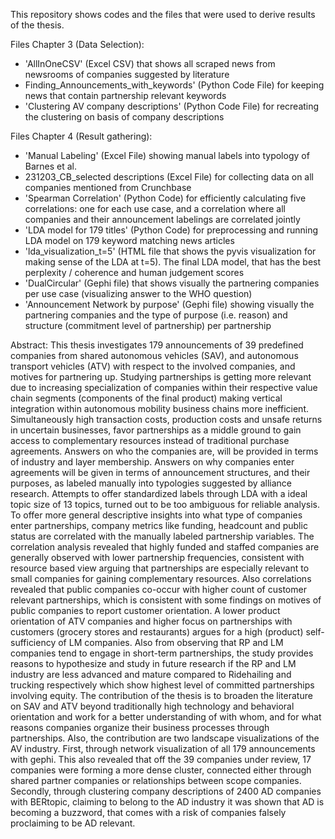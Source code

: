 This repository shows codes and the files that were used to derive results of the thesis. 

Files Chapter 3 (Data Selection):
* 'AllInOneCSV' (Excel CSV) that shows all scraped news from newsrooms of companies suggested by literature
* Finding_Announcements_with_keywords' (Python Code File) for keeping news that contain partnership relevant keywords
* 'Clustering AV company descriptions' (Python Code File) for recreating the clustering on basis of company descriptions


Files Chapter 4 (Result gathering):
* 'Manual Labeling' (Excel File) showing manual labels into typology of Barnes et al.
* 231203_CB_selected descriptions (Excel File) for collecting data on all companies mentioned from Crunchbase
* 'Spearman Correlation' (Python Code) for efficiently calculating five correlations: one for each use case, and a correlation where all companies and their announcement labelings are correlated jointly
* 'LDA model for 179 titles' (Python Code) for preprocessing and running LDA model on 179 keyword matching news articles
* 'lda_visualization_t=5' (HTML file that shows the pyvis visualization for making sense of the LDA at t=5). The final LDA model, that has the best perplexity / coherence and human judgement scores
* 'DualCircular' (Gephi file) that shows visually the partnering companies per use case (visualizing answer to the WHO question)
* 'Announcement Network by purpose' (Gephi file) showing visually the partnering companies and the type of purpose (i.e. reason) and structure (commitment level of partnership) per partnership
  
Abstract: 
This thesis investigates 179 announcements of 39 predefined companies from shared autonomous vehicles (SAV), and autonomous transport vehicles (ATV) with respect to the involved companies, and motives for partnering up. Studying partnerships is getting more relevant due to increasing specialization of companies within their respective value chain segments (components of the final product) making vertical integration within autonomous mobility business chains more inefficient. Simultaneously high transaction costs, production costs and unsafe returns in uncertain businesses, favor partnerships as a middle ground to gain access to complementary resources instead of traditional purchase agreements.
Answers on who the companies are, will be provided in terms of industry and layer membership. Answers on why companies enter agreements will be given in terms of announcement structures, and their purposes, as labeled manually into typologies suggested by alliance research. Attempts to offer standardized labels through LDA with a ideal topic size of 13 topics, turned out to be too ambiguous for reliable analysis. 
To offer more general descriptive insights into what type of companies enter partnerships, company metrics like funding, headcount and public status are correlated with the manually labeled partnership variables.
The correlation analysis revealed that highly funded and staffed companies are generally observed with lower partnership frequencies, consistent with resource based view arguing that partnerships are especially relevant to small companies for gaining complementary resources. Also correlations revealed that public companies co-occur with higher count of customer relevant partnerships, which is consistent with some findings on motives of public companies to report customer orientation. 
A lower product orientation of ATV companies and higher focus on partnerships with customers (grocery stores and restaurants) argues for a high (product) self-sufficiency of LM companies. Also from observing that RP and LM companies tend to engage in short-term partnerships, the study provides reasons to hypothesize and study in future research if the RP and LM industry are less advanced and mature compared to Ridehailing and trucking respectively which show highest level of committed partnerships involving equity. 
The contribution of the thesis is to broaden the literature on SAV and ATV beyond traditionally high technology and behavioral orientation and work for a better understanding of with whom, and for what reasons companies organize their business processes through partnerships. Also, the contribution are two landscape visualizations of the AV industry. First, through network visualization of all 179 announcements with gephi. This also revealed that off the 39 companies under review, 17 companies were forming a more dense cluster, connected either through shared partner companies or relationships between scope companies. Secondly, through clustering company descriptions of 2400 AD companies with BERtopic, claiming to belong to the AD industry it was shown that AD is becoming a buzzword, that comes with a risk of companies falsely proclaiming to be AD relevant. 
